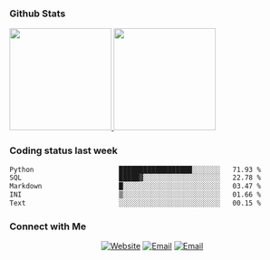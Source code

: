 
### Github Stats

<a href="https://github.com/lileixuan">
  <img height="180em" src="https://github-readme-stats.vercel.app/api?username=lileixuan&theme=buefy&show_icons=true" />
  <img height="180em" src="https://github-readme-stats.vercel.app/api/top-langs/?username=lileixuan&theme=buefy&layout=compact" />
</a>

### Coding status last week 

<!--START_SECTION:waka-->

```txt
Python                     ██████████████████░░░░░░░   71.93 %
SQL                        █████▓░░░░░░░░░░░░░░░░░░░   22.78 %
Markdown                   █░░░░░░░░░░░░░░░░░░░░░░░░   03.47 %
INI                        ▒░░░░░░░░░░░░░░░░░░░░░░░░   01.66 %
Text                       ░░░░░░░░░░░░░░░░░░░░░░░░░   00.15 %
```

<!--END_SECTION:waka-->

### Connect with Me 

<p align="center">
<a href="https://www.koomu.cn/"><img alt="Website" src="https://img.shields.io/badge/Website-www.koomu.cn-blue?style=flat-square&logo=google-chrome"></a>
<a href="mailto:lileixuan@gmail.com"><img alt="Email" src="https://img.shields.io/badge/Email-lileixuan@gmail.com-blue?style=flat-square&logo=gmail"></a>
<a href="https://www.koomu.cn/rss/"><img alt="Email" src="https://img.shields.io/badge/RSS-www.koomu.cn%2Frss%2F-blue?style=flat-square&logo=rss"></a>


</p>
